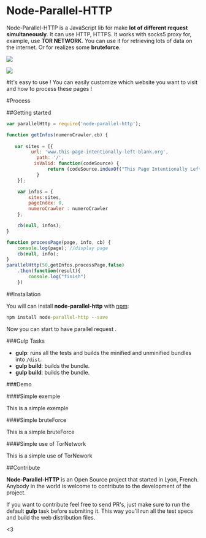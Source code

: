 Node-Parallel-HTTP
==================
Node-Parallel-HTTP is a JavaScript lib for make  **lot of different request simultaneously**. It can use HTTP, HTTPS. It works with socks5 proxy for, example, use **TOR NETWORK**.  You can use it for retrieving lots of data on the internet. Or for realizes some **bruteforce**.

![](http://img4.hostingpics.net/pics/34195545t.gif)


![](http://img4.hostingpics.net/pics/29390369p.gif)

#It's easy to use !
You can easily customize which website you want to visit and how to process these pages !

#Process

##Getting started
```javascript
var parallelHttp = require('node-parallel-http');

function getInfos(numeroCrawler,cb) {
   
   var sites = [{        
         url: 'www.this-page-intentionally-left-blank.org',        
           path: '/',        
          isValid: function(codeSource) {       
               return (codeSource.indexOf("This Page Intentionally Left Blank") >=0);      
           }     
    }];

    var infos = {
        sites:sites,
        pageIndex: 0,
        numeroCrawler : numeroCrawler
    };

    cb(null, infos);
}

function processPage(page, info, cb) {
    console.log(page); //display page
    cb(null, info);
}
parallelHttp(50,getInfos,processPage,false)
    .then(function(result){
        console.log("finish")
    })
```


##Installation

You will can install **node-parallel-http** with [npm](https://www.npmjs.com/package/node-parallel-http):

```cmd
npm install node-parallel-http --save
```

Now you can start to have parallel request .

###Gulp Tasks

- **gulp**:  runs all the tests and builds the minified and unminified bundles into `/dist`.
- **gulp build**:  builds the bundle.
- **gulp build**:  builds the bundle.

###Demo

####Simple exemple

This is a simple exemple

####Simple bruteForce

This is a simple bruteForce

####Simple use of TorNetwork

This is a simple use of TorNework


##Contribute

**Node-Parallel-HTTP** is an Open Source project that started in Lyon, French. Anybody in the world is welcome to contribute to the development of the project.

If you want to contribute feel free to send PR's, just make sure to run the default **gulp** task before submiting it. This way you'll run all the test specs and build the web distribution files.

<3


